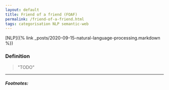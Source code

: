 ```yaml
---
layout: default
title: Friend of a friend (FOAF)
permalink: /friend-of-a-friend.html
tags: categorisation NLP semantic-web
---
```


[NLP]({% link _posts/2020-09-15-natural-language-processing.markdown %})

### Definition

> "TODO"

<hr />

##### Footnotes: